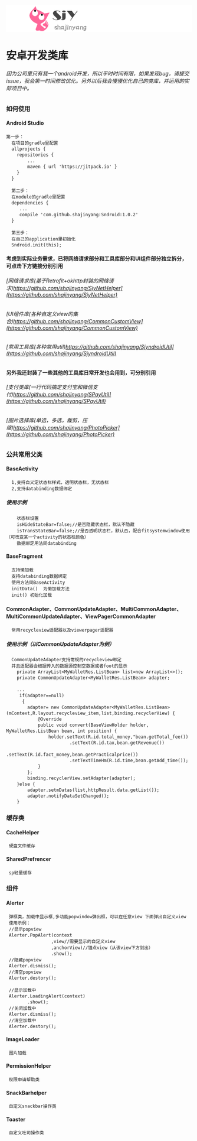 
![](sjylogo.png)
# 安卓开发类库
###### 因为公司里只有我一个android开发，所以平时时间有限，如果发现bug，请提交issue，我会第一时间修改优化。另外以后我会慢慢优化自己的类库，并运用的实际项目中。

### 如何使用

#### Android Studio
    第一步：
      在项目的gradle里配置
      allprojects {
        repositories {
            ...
            maven { url 'https://jitpack.io' }
        }
      }

      第二步：
      在module的gradle里配置
      dependencies {
         ...
      	 compile 'com.github.shajinyang:Sndroid:1.0.2'
      }

      第三步：
      在自己的application里初始化
      Sndroid.init(this);

####  考虑到实际业务需求，已将网络请求部分和工具库部分和UI组件部分独立拆分，可点击下方链接分别引用
###### [网络请求库(基于Retrofit+okhttp封装的网络请求)https://github.com/shajinyang/SjyNetHelper](https://github.com/shajinyang/SjyNetHelper)
###### [UI组件库(各种自定义view的集合)https://github.com/shajinyang/CommonCustomView](https://github.com/shajinyang/CommonCustomView)
###### [常用工具库(各种常用util)https://github.com/shajinyang/SjyndroidUtil](https://github.com/shajinyang/SjyndroidUtil)

#### 另外我还封装了一些其他的工具库日常开发也会用到，可分别引用
###### [支付类库(一行代码搞定支付宝和微信支付)https://github.com/shajinyang/SPayUtil](https://github.com/shajinyang/SPayUtil)
###### [图片选择库(单选，多选，裁剪，压缩)https://github.com/shajinyang/PhotoPicker](https://github.com/shajinyang/PhotoPicker)


### 公共常用父类
####  BaseActivity
      1,支持自义定状态栏样式，透明状态栏，无状态栏
      2,支持databinding数据绑定
##### 使用示例
        状态栏设置
        isHideStateBar=false;//是否隐藏状态栏，默认不隐藏
        isTransStateBar=false;//是否透明状态栏，默认否，配合fitsystemwindow使用（可改变某一个activity的状态栏颜色）
        数据绑定用法同databinding

#### BaseFragment
      支持懒加载
      支持databinding数据绑定
      使用方法同BaseActivity
      initData()  为懒加载方法
      init() 初始化加载

#### CommonAdapter、CommonUpdateAdapter、MultiCommonAdapter、MultiCommonUpdateAdapter、ViewPagerCommonAdapter
      常用recycleview适配器以及viewerpager适配器

##### 使用示例（以CommonUpdateAdapter为例）
      CommonUpdateAdapter支持常规的recycleview绑定
      并且适配器会根据传入的数据源控制空数据或者foot的显示
        private ArrayList<MyWalletRes.ListBean> list=new ArrayList<>();
        private CommonUpdateAdapter<MyWalletRes.ListBean> adapter;

        ...
         if(adapter==null)
          {
            adapter= new CommonUpdateAdapter<MyWalletRes.ListBean>(mContext,R.layout.recycleview_item,list,binding.recyclerView) {
                @Override
                public void convert(BaseViewHolder holder, MyWalletRes.ListBean bean, int position) {
                    holder.setText(R.id.total_money,"bean.getTotal_fee())
                            .setText(R.id.tax,bean.getRevenue())
                            .setText(R.id.fact_money,bean.getPracticalprice())
                            .setTextTimeHm(R.id.time,bean.getAdd_time());
                }
            };
            binding.recyclerView.setAdapter(adapter);
        }else {
            adapter.setmDatas(list,httpResult.data.getList());
            adapter.notifyDataSetChanged();
        }

### 缓存类
#### CacheHelper
     硬盘文件缓存

#### SharedPrefrencer
     sp轻量缓存

### 组件
#### Alerter
     弹框类，加载中显示框,多功能popwindow弹出框，可以在任意view 下面弹出自定义view
     使用示例：
     //显示popview
     Alerter.PopAlert(context
                     ,view//需要显示的自定义view
                     ,anchorView)//锚点view（从该view下方划出）
                     .show();
     //隐藏popview
     Alerter.dismiss();
     //清空popview
     Alerter.destory();

     //显示加载中
     Alerter.LoadingAlert(context)
            .show();
     //关闭加载中
     Alerter.dismiss();
     //清空加载中
     Alerter.destory();

#### ImageLoader
     图片加载

#### PermissionHelper
     权限申请帮助类

#### SnackBarhelper
     自定义snackbar操作类

#### Toaster
     自定义吐司操作类















